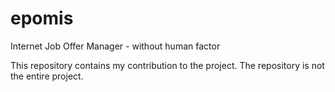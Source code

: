 # epomis
Internet Job Offer Manager - without human factor


This repository contains my contribution to the project.
The repository is not the entire project.
